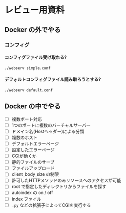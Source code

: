 # レビュー用資料

## Docker の外でやる

### コンフィグ

#### コンフィグファイル受け取れる?

`./webserv simple.conf`

#### デフォルトコンフィグファイル読み取ろうとする?

`./webserv default.conf`

## Docker の中でやる

- [ ] 複数ポート対応
- [ ] 1つのポートに複数のバーチャルサーバー
- [ ] ドメイン名(Hostヘッダー)による分類
- [ ] 複数のホスト
- [ ] デフォルトエラーページ
- [ ] 設定したエラーページ
- [ ] CGIが動くか
- [ ] 静的ファイルのサーブ
- [ ] ファイルアップロード
- [ ] client_body_size の制限
- [ ] 許可したHTTPメソッドのみリソースへのアクセスが可能
- [ ] root で指定したディレクトリからファイルを探す
- [ ] autoindex の on / off
- [ ] index ファイル
- [ ] `.py` などの拡張子によってCGIを実行する
